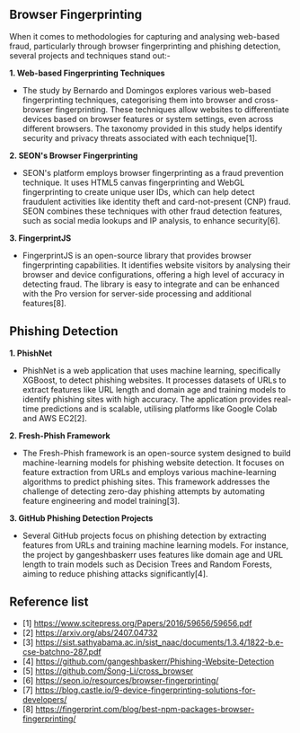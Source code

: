 ## Browser Fingerprinting

When it comes to methodologies for capturing and analysing web-based fraud, particularly through browser fingerprinting and phishing detection, several projects and techniques stand out:- 

**1. Web-based Fingerprinting Techniques**
   - The study by Bernardo and Domingos explores various web-based fingerprinting techniques, categorising them into browser and cross-browser fingerprinting. These techniques allow websites to differentiate devices based on browser features or system settings, even across different browsers. The taxonomy provided in this study helps identify security and privacy threats associated with each technique[1].

**2. SEON's Browser Fingerprinting**
   - SEON's platform employs browser fingerprinting as a fraud prevention technique. It uses HTML5 canvas fingerprinting and WebGL fingerprinting to create unique user IDs, which can help detect fraudulent activities like identity theft and card-not-present (CNP) fraud. SEON combines these techniques with other fraud detection features, such as social media lookups and IP analysis, to enhance security[6].

**3. FingerprintJS**
   - FingerprintJS is an open-source library that provides browser fingerprinting capabilities. It identifies website visitors by analysing their browser and device configurations, offering a high level of accuracy in detecting fraud. The library is easy to integrate and can be enhanced with the Pro version for server-side processing and additional features[8].

## Phishing Detection

**1. PhishNet**
   - PhishNet is a web application that uses machine learning, specifically XGBoost, to detect phishing websites. It processes datasets of URLs to extract features like URL length and domain age and training models to identify phishing sites with high accuracy. The application provides real-time predictions and is scalable, utilising platforms like Google Colab and AWS EC2[2].

**2. Fresh-Phish Framework**
   - The Fresh-Phish framework is an open-source system designed to build machine-learning models for phishing website detection. It focuses on feature extraction from URLs and employs various machine-learning algorithms to predict phishing sites. This framework addresses the challenge of detecting zero-day phishing attempts by automating feature engineering and model training[3].

**3. GitHub Phishing Detection Projects**
   - Several GitHub projects focus on phishing detection by extracting features from URLs and training machine learning models. For instance, the project by gangeshbaskerr uses features like domain age and URL length to train models such as Decision Trees and Random Forests, aiming to reduce phishing attacks significantly[4].

## Reference list
* [1] https://www.scitepress.org/Papers/2016/59656/59656.pdf
* [2] https://arxiv.org/abs/2407.04732
* [3] https://sist.sathyabama.ac.in/sist_naac/documents/1.3.4/1822-b.e-cse-batchno-287.pdf
* [4] https://github.com/gangeshbaskerr/Phishing-Website-Detection
* [5] https://github.com/Song-Li/cross_browser
* [6] https://seon.io/resources/browser-fingerprinting/
* [7] https://blog.castle.io/9-device-fingerprinting-solutions-for-developers/
* [8] https://fingerprint.com/blog/best-npm-packages-browser-fingerprinting/
